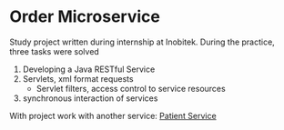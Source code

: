# Order Microservice

Study project written during internship at Inobitek.
During the practice, three tasks were solved

1. Developing a Java RESTful Service
2. Servlets, xml format requests
   - Servlet filters, access control to service resources
3. synchronous interaction of services

With project work with another service: [Patient Service](https://github.com/len9-ph/PatientService)



